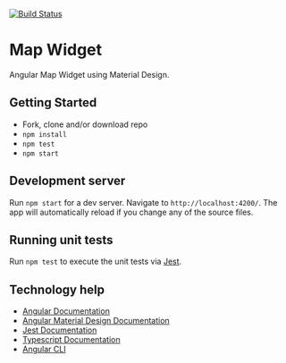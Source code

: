 [![Build Status](https://travis-ci.org/moodyroto/matr-2018-onboarding.svg?branch=develop)](https://travis-ci.org/moodyroto/matr-2018-onboarding)

# Map Widget

Angular Map Widget using Material Design.

## Getting Started
* Fork, clone and/or download repo
* `npm install`
* `npm test`
* `npm start`

## Development server

Run `npm start` for a dev server. Navigate to `http://localhost:4200/`. The app will automatically reload if you change any of the source files.

## Running unit tests

Run `npm test` to execute the unit tests via [Jest](https://jestjs.io/).

## Technology help

* [Angular Documentation](https://angular.io/docs)
* [Angular Material Design Documentation](https://material.angular.io/components/categories)
* [Jest Documentation](https://jestjs.io/docs/en/getting-started)
* [Typescript Documentation](https://www.typescriptlang.org/docs/home.html)
* [Angular CLI](https://cli.angular.io/)